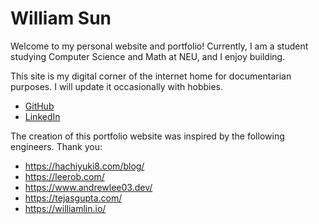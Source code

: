 # William Sun

Welcome to my personal website and portfolio! Currently, I am a student studying Computer Science and Math at NEU, and I enjoy building.

This site is my digital corner of the internet home for documentarian purposes. I will update it occasionally with hobbies. 

- [GitHub](https://github.com/wsun0)
- [LinkedIn](https://www.linkedin.com/in/william1sun/)

The creation of this portfolio website was inspired by the following engineers. Thank you:
- https://hachiyuki8.com/blog/
- https://leerob.com/
- https://www.andrewlee03.dev/
- https://tejasgupta.com/
- https://williamlin.io/